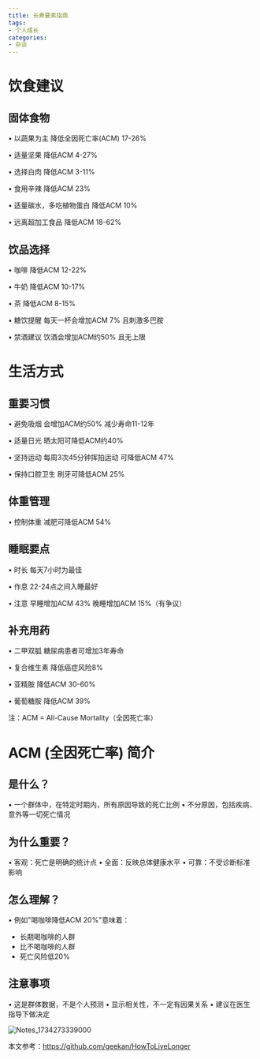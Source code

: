 ```yaml
---
title: 长寿要素指南
tags:
- 个人成长
categories:
- 杂谈
---
```




# **饮食建议**

## 固体食物

• 以蔬果为主
  降低全因死亡率(ACM) 17-26%

• 适量坚果
  降低ACM 4-27%

• 选择白肉
  降低ACM 3-11%

• 食用辛辣
  降低ACM 23%

• 适量碳水，多吃植物蛋白
  降低ACM 10%

• 远离超加工食品
  降低ACM 18-62%


## 饮品选择

• 咖啡
  降低ACM 12-22%

• 牛奶
  降低ACM 10-17%

• 茶
  降低ACM 8-15%

• 糖饮提醒
  每天一杯会增加ACM 7%
  且刺激多巴胺

• 禁酒建议
  饮酒会增加ACM约50%
  且无上限


# **生活方式**

## 重要习惯

• 避免吸烟
  会增加ACM约50%
  减少寿命11-12年

• 适量日光
  晒太阳可降低ACM约40%

• 坚持运动
  每周3次45分钟挥拍运动
  可降低ACM 47%

• 保持口腔卫生
  刷牙可降低ACM 25%


## 体重管理

• 控制体重
  减肥可降低ACM 54%


## 睡眠要点

• 时长
  每天7小时为最佳

• 作息
  22-24点之间入睡最好

• 注意
  早睡增加ACM 43%
  晚睡增加ACM 15%（有争议）


## 补充用药

• 二甲双胍
  糖尿病患者可增加3年寿命

• 复合维生素
  降低癌症风险8%

• 亚精胺
  降低ACM 30-60%

• 葡萄糖胺
  降低ACM 39%


注：ACM = All-Cause Mortality（全因死亡率）

# **ACM (全因死亡率) 简介**

## 是什么？
• 一个群体中，在特定时期内，所有原因导致的死亡比例
• 不分原因，包括疾病、意外等一切死亡情况

## 为什么重要？
• 客观：死亡是明确的统计点
• 全面：反映总体健康水平
• 可靠：不受诊断标准影响

## 怎么理解？
• 例如"喝咖啡降低ACM 20%"意味着：
  - 长期喝咖啡的人群
  - 比不喝咖啡的人群
  - 死亡风险低20%

## 注意事项
• 这是群体数据，不是个人预测
• 显示相关性，不一定有因果关系
• 建议在医生指导下做决定

![Notes_1734273339000](https://cdn.fangyuanxiaozhan.com/assets/1735377382380yd7hWAYC.jpeg)


本文参考：https://github.com/geekan/HowToLiveLonger

